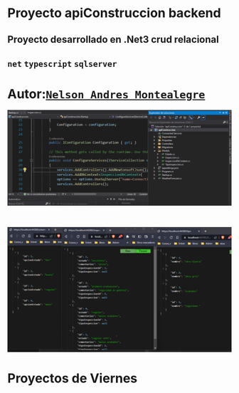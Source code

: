 # Proyecto apiConstruccion backend  
## Proyecto desarrollado en .Net3 crud relacional  

## `net` `typescript` `sqlserver` 

# Autor:[`Nelson Andres Montealegre`](https://github.com/erre0uno)

![intit](https://github.com/erre0uno/apiConstruccionBackend/blob/main/apiConstruccion/docu/init.png?raw=true)

<br>

![intit](https://github.com/erre0uno/apiConstruccionBackend/blob/main/apiConstruccion/docu/init2.png?raw=true)


# Proyectos de Viernes

